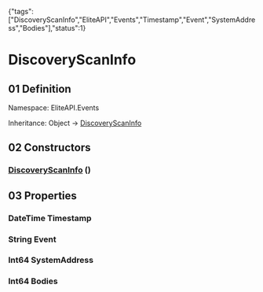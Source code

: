 {"tags":["DiscoveryScanInfo","EliteAPI","Events","Timestamp","Event","SystemAddress","Bodies"],"status":1}

# DiscoveryScanInfo

## 01 Definition

Namespace: <span class='code'>EliteAPI.Events</span>

Inheritance: <span class='code'>Object</span> → <span class='code'>[DiscoveryScanInfo](../../EliteAPI/Events/DiscoveryScanInfo.html)</span>

## 02 Constructors

### <span class='code'>[DiscoveryScanInfo](../../EliteAPI/Events/DiscoveryScanInfo.html)</span> ()

## 03 Properties

### <span class='code'>DateTime</span> Timestamp

### <span class='code'>String</span> Event

### <span class='code'>Int64</span> SystemAddress

### <span class='code'>Int64</span> Bodies

